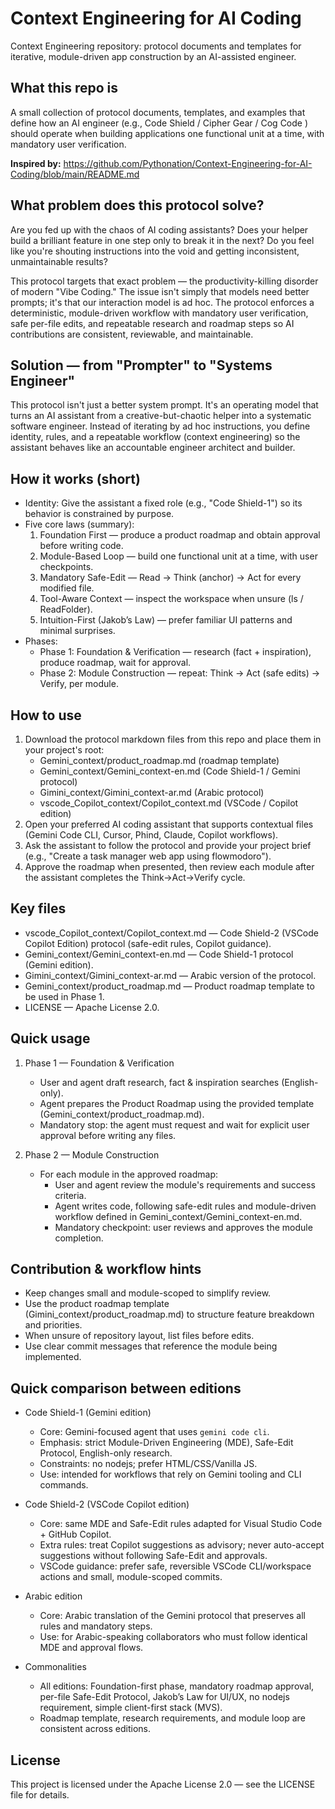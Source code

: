 # Context Engineering for AI Coding

Context Engineering repository: protocol documents and templates for iterative, module-driven app construction by an AI-assisted engineer.

## What this repo is
A small collection of protocol documents, templates, and examples that define how an AI engineer (e.g., Code Shield / Cipher Gear / Cog Code ) should operate when building applications one functional unit at a time, with mandatory user verification.

<!-- Inspired by -->
**Inspired by:** https://github.com/Pythonation/Context-Engineering-for-AI-Coding/blob/main/README.md

## What problem does this protocol solve?
Are you fed up with the chaos of AI coding assistants? Does your helper build a brilliant feature in one step only to break it in the next? Do you feel like you're shouting instructions into the void and getting inconsistent, unmaintainable results?

This protocol targets that exact problem — the productivity-killing disorder of modern "Vibe Coding." The issue isn't simply that models need better prompts; it's that our interaction model is ad hoc. The protocol enforces a deterministic, module-driven workflow with mandatory user verification, safe per-file edits, and repeatable research and roadmap steps so AI contributions are consistent, reviewable, and maintainable.

## Solution — from "Prompter" to "Systems Engineer"
This protocol isn't just a better system prompt. It's an operating model that turns an AI assistant from a creative-but-chaotic helper into a systematic software engineer. Instead of iterating by ad hoc instructions, you define identity, rules, and a repeatable workflow (context engineering) so the assistant behaves like an accountable engineer architect and builder.

## How it works (short)
- Identity: Give the assistant a fixed role (e.g., "Code Shield-1") so its behavior is constrained by purpose.
- Five core laws (summary):
  1. Foundation First — produce a product roadmap and obtain approval before writing code.
  2. Module-Based Loop — build one functional unit at a time, with user checkpoints.
  3. Mandatory Safe-Edit — Read → Think (anchor) → Act for every modified file.
  4. Tool-Aware Context — inspect the workspace when unsure (ls / ReadFolder).
  5. Intuition-First (Jakob’s Law) — prefer familiar UI patterns and minimal surprises.
- Phases:
  - Phase 1: Foundation & Verification — research (fact + inspiration), produce roadmap, wait for approval.
  - Phase 2: Module Construction — repeat: Think → Act (safe edits) → Verify, per module.

## How to use
1. Download the protocol markdown files from this repo and place them in your project's root:
   - Gemini_context/product_roadmap.md (roadmap template)
   - Gemini_context/Gemini_context-en.md (Code Shield-1 / Gemini protocol)
   - Gimini_context/Gimini_context-ar.md (Arabic protocol) <!-- ...keep Arabic path if present in repo... -->
   - vscode_Copilot_context/Copilot_context.md (VSCode / Copilot edition)
2. Open your preferred AI coding assistant that supports contextual files (Gemini Code CLI, Cursor, Phind, Claude, Copilot workflows).
3. Ask the assistant to follow the protocol and provide your project brief (e.g., "Create a task manager web app using flowmodoro").
4. Approve the roadmap when presented, then review each module after the assistant completes the Think→Act→Verify cycle.

## Key files
- vscode_Copilot_context/Copilot_context.md — Code Shield-2 (VSCode Copilot Edition) protocol (safe-edit rules, Copilot guidance).
- Gemini_context/Gemini_context-en.md — Code Shield-1 protocol (Gemini edition).
- Gimini_context/Gimini_context-ar.md — Arabic version of the protocol. <!-- keep if file exists -->
- Gemini_context/product_roadmap.md — Product roadmap template to be used in Phase 1.
- LICENSE — Apache License 2.0.

## Quick usage
1. Phase 1 — Foundation & Verification
   - User and agent draft research, fact & inspiration searches (English-only).
   - Agent prepares the Product Roadmap using the provided template (Gemini_context/product_roadmap.md).
   - Mandatory stop: the agent must request and wait for explicit user approval before writing any files.

2. Phase 2 — Module Construction
   - For each module in the approved roadmap:
     - User and agent review the module's requirements and success criteria.
     - Agent writes code, following safe-edit rules and module-driven workflow defined in Gemini_context/Gemini_context-en.md.
     - Mandatory checkpoint: user reviews and approves the module completion.

## Contribution & workflow hints
- Keep changes small and module-scoped to simplify review.
- Use the product roadmap template (Gimini_context/product_roadmap.md) to structure feature breakdown and priorities.
- When unsure of repository layout, list files before edits.
- Use clear commit messages that reference the module being implemented.

## Quick comparison between editions

- Code Shield-1 (Gemini edition)
  - Core: Gemini-focused agent that uses `gemini code cli`.
  - Emphasis: strict Module-Driven Engineering (MDE), Safe-Edit Protocol, English-only research.
  - Constraints: no nodejs; prefer HTML/CSS/Vanilla JS.
  - Use: intended for workflows that rely on Gemini tooling and CLI commands.

- Code Shield-2 (VSCode Copilot edition)
  - Core: same MDE and Safe-Edit rules adapted for Visual Studio Code + GitHub Copilot.
  - Extra rules: treat Copilot suggestions as advisory; never auto-accept suggestions without following Safe-Edit and approvals.
  - VSCode guidance: prefer safe, reversible VSCode CLI/workspace actions and small, module-scoped commits.

- Arabic edition
  - Core: Arabic translation of the Gemini protocol that preserves all rules and mandatory steps.
  - Use: for Arabic-speaking collaborators who must follow identical MDE and approval flows.

- Commonalities
  - All editions: Foundation-first phase, mandatory roadmap approval, per-file Safe-Edit Protocol, Jakob’s Law for UI/UX, no nodejs requirement, simple client-first stack (MVS).
  - Roadmap template, research requirements, and module loop are consistent across editions.

## License
This project is licensed under the Apache License 2.0 — see the LICENSE file for details.
